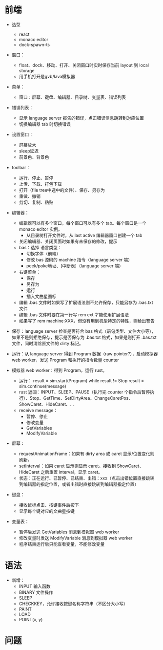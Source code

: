 # 前端
- 选型
    + react
    + monaco editor
    + dock-spawn-ts
    
- 窗口：
    + float、dock、移动、打开、关闭窗口时实时保存当前 layout 到 local storage
    + 用手机打开是gvb/lava模拟器
- 菜单：
    
    + 窗口：屏幕、键盘、编辑器、目录树、变量表、错误列表

- 错误列表：
    + 显示 language server 报告的错误，点击错误信息跳转到对应位置
    + 切换编辑器 tab 时切换错误
    
- 设置窗口：
    + 屏幕放大
    + sleep延迟
    + 前景色、背景色
    
- toolbar：
    + 运行、停止、暂停
    + 上传、下载、打包下载
    + 打开（file tree中选中的文件）、保存、另存为
    + 重做、撤销
    + 剪切、复制、粘贴

- 编辑器：
    + 编辑器可以有多个窗口，每个窗口可以有多个 tab。每个窗口是一个 monaco editor 实例。
        - 从目录树打开文件时，从 last active 编辑器窗口创建一个 tab
    + 关闭编辑器、关闭页面时如果有未保存的修改，提示
    + bas：选择 语言类型：
        - 切换字体（前端）
        - 修改 bas 源码的 machine 指令（language server 端）
        - peek/poke地址、\[中断表]（language server 端）
    + 右键菜单：
        - 保存
        - 另存为
        - 运行
        - 插入文曲星图标
    + 编辑 .bas 文件时如果写了扩展语法则不允许保存，只能另存为 .bas.txt 文件
    + 编辑 .bas 文件时要在第一行写 rem ext 才能使用扩展语法
    + 如果写了 rem machine:XXX，但没有用到机型特定的特性，则给出警告
    
- 保存：language server 检查是否符合 bas 格式（语句类型、文件大小等），如果不是则拒绝保存，提示是否保存为 .bas.txt 格式，如果是则打开 .bas.txt 文件，同时清除原文件的 dirty 标记。

- 运行：从 language server 得到 Program 数据（raw pointer?），启动模拟器 web worker，发送 Program 和执行的指令数量 counter

- 模拟器 web worker：得到 Program，运行 rust。
    + 运行：
        result = sim.start(Program)
        while result != Stop
            result = sim.continue(message)
    + rust 返回：INPUT、SLEEP、PAUSE（执行完 counter 个指令后暂停执行）、Stop、GetTime、SetDirtyArea、ChangeCaretPos、ShowCaret、HideCaret、...
    + receive message：
        - 暂停、停止
        - 修改变量
        - GetVariables
        - ModifyVariable
    
- 屏幕：
    + requestAnimationFrame：如果有 dirty area 或 caret 显示/位置变化则刷新。
    + setInterval：如果 caret 显示则显示 caret。接收到 ShowCaret、HideCaret 之后重置 interval，显示 caret。
    + 状态：正在运行、已暂停、已结束、出错：xxx（点击出错位置直接跳转到编辑器的指定位置，或者出错时直接跳转到编辑器指定位置）
    
- 键盘：
    + 接收鼠标点击、按键事件后按下
    + 显示每个键对应的文曲星按键
    
- 变量表：
    + 暂停后发送 GetVariables 消息到模拟器 web worker
    + 修改变量时发送 ModifyVariable 消息到模拟器 web worker
    + 程序结束运行后只能查看变量，不能修改变量

# 语法
- 新增：
    - INPUT 输入函数
    - BINARY 文件操作
    - SLEEP
    - CHECKKEY，允许接收按键名称字符串（不区分大小写）
    - PAINT
    - LOAD
    - POINT(x, y)

# 问题
